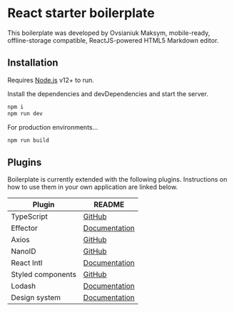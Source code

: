 # React starter boilerplate

This boilerplate was developed by Ovsianiuk Maksym, mobile-ready, offline-storage compatible,
ReactJS-powered HTML5 Markdown editor.

## Installation

Requires [Node.js](https://nodejs.org/) v12+ to run.

Install the dependencies and devDependencies and start the server.

```sh
npm i
npm run dev
```

For production environments...

```sh
npm run build
```

## Plugins

Boilerplate is currently extended with the following plugins.
Instructions on how to use them in your own application are linked below.

| Plugin | README |
| ------ | ------ |
| TypeScript | [GitHub](https://github.com/microsoft/TypeScript/blob/master/README.md) |
| Effector | [Documentation](https://effector.dev/ru/) |
| Axios | [GitHub](https://github.com/axios/axios/blob/master/README.md) |
| NanoID | [GitHub](https://github.com/ai/nanoid#readme) |
| React Intl | [Documentation](https://formatjs.io/docs/getting-started/installation/) |
| Styled components | [GitHub](https://github.com/styled-components/styled-components/blob/master/README.md) |
| Lodash | [Documentation](https://lodash.com/) |
| Design system | [Documentation](http://design-system-v1.azurewebsites.net/) |
